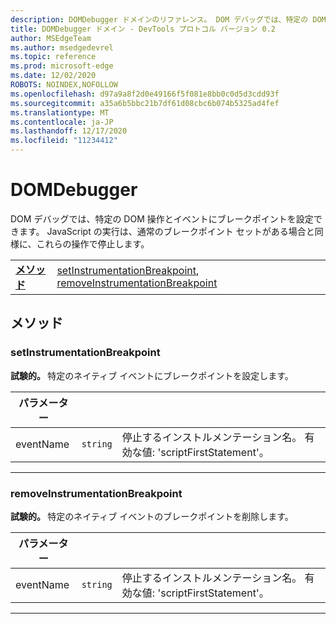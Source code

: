 ```yaml
---
description: DOMDebugger ドメインのリファレンス。 DOM デバッグでは、特定の DOM 操作とイベントにブレークポイントを設定できます。 JavaScript の実行は、通常のブレークポイント セットがある場合と同様に、これらの操作で停止します。
title: DOMDebugger ドメイン - DevTools プロトコル バージョン 0.2
author: MSEdgeTeam
ms.author: msedgedevrel
ms.topic: reference
ms.prod: microsoft-edge
ms.date: 12/02/2020
ROBOTS: NOINDEX,NOFOLLOW
ms.openlocfilehash: d97a9a8f2d0e49166f5f081e8bb0c0d5d3cdd93f
ms.sourcegitcommit: a35a6b5bbc21b7df61d08cbc6b074b5325ad4fef
ms.translationtype: MT
ms.contentlocale: ja-JP
ms.lasthandoff: 12/17/2020
ms.locfileid: "11234412"
---
```

# DOMDebugger

DOM デバッグでは、特定の DOM 操作とイベントにブレークポイントを設定できます。 JavaScript の実行は、通常のブレークポイント セットがある場合と同様に、これらの操作で停止します。

| | |
|-|-|
| [**メソッド**](#methods) | [setInstrumentationBreakpoint](#setinstrumentationbreakpoint), [removeInstrumentationBreakpoint](#removeinstrumentationbreakpoint) |
## メソッド

### setInstrumentationBreakpoint
<span><b>試験的。 </b></span>特定のネイティブ イベントにブレークポイントを設定します。

<table>
    <thead>
        <tr>
            <th>パラメーター</th>
            <th></th>
            <th></th>
        </tr>
    </thead>
    <tbody>
        <tr>
            <td>eventName</td>
            <td><code class="flyout">string</code></td>
            <td>停止するインストルメンテーション名。 有効な値: 'scriptFirstStatement'。</td>
        </tr>
    </tbody>
</table>
</p>

---

### removeInstrumentationBreakpoint
<span><b>試験的。 </b></span>特定のネイティブ イベントのブレークポイントを削除します。

<table>
    <thead>
        <tr>
            <th>パラメーター</th>
            <th></th>
            <th></th>
        </tr>
    </thead>
    <tbody>
        <tr>
            <td>eventName</td>
            <td><code class="flyout">string</code></td>
            <td>停止するインストルメンテーション名。 有効な値: 'scriptFirstStatement'。</td>
        </tr>
    </tbody>
</table>
</p>

---
